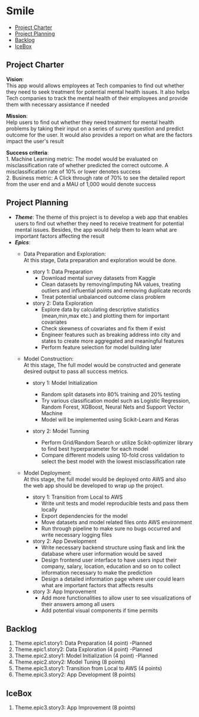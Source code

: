 # Smile

<!-- toc -->

- [Project Charter](#project-charter)
- [Project Planning](#project-planning)
-  [Backlog](#backlog)
- [IceBox](#IceBox)

<!-- tocstop -->

## Project Charter 

**Vision**:  
This app would allows employees at Tech companies to find out whether they need to seek treatment for potential mental health issues. It also helps Tech companies to track the mental health of their employees and provide them with necessary assistance if needed

**Mission**:  
Help users to find out whether they need treatment for mental health problems by taking their input on a series of survey question and predict outcome for the user. It would also provides a report on what are the factors impact the user's result

**Success criteria**:  
	1. Machine Learning metric: The model would be evaluated on misclassification rate of whether predicted the correct outcome. A misclassification rate of 10% or lower denotes success  
	2. Business metric: A Click through rate of 70% to see the detailed report from the user end and a MAU of 1,000 would denote success
 ## Project Planning
 
 - ***Theme***: The theme of this project is to develop a web app that enables users to find out whether they need to receive treatment for potential mental issues. Besides, the app would help them to learn what are important factors affecting the result
 - ***Epics***:
	 - Data Preparation and Exploration:   
	 At this stage, Data preparation and exploration would be done.
		 - story 1: Data Preparation 
			 - Download mental survey datasets from Kaggle
			 - Clean datasets by removing/imputing NA values, treating outliers and influential points and removing duplicate records
			 - Treat potential unbalanced outcome class problem
		 - story 2: Data Exploration 
			 - Explore data by calculating descriptive statistics (mean,min,max etc.) and plotting them for important covariates  
			 - Check skewness of covariates and fix them if exist
			 - Engineer features such as breaking address into city and states to create more aggregated and meaningful features
			 - Perform feature selection for model building later
			 
	 - Model Construction:  
	 At this stage, The full model would be constructed and generate desired output to pass all success metrics.
		 - story 1: Model Initialization 
			 - Random split datasets into 80% training and 20% testing
			 - Try various classification model such as Logistic Regression, Random Forest, XGBoost, Neural Nets and Support Vector Machine 
			 - Model will be implemented using Scikit-Learn and Keras
			 
		 - story 2: Model Tunning
			 - Perform Grid/Random Search or utilize Scikit-optimizer library to find best hyperparameter for each model
			 - Compare different models using 10-fold cross validation to select the best model with the lowest misclassification rate
		
	 - Model  Deployment:  
	 At this stage, the full model would be deployed onto AWS and also the web app should be developed to wrap up the project.
		 - story 1: Transition from Local to AWS 
			 - Write unit tests and model reproducible tests and pass them locally 
			 - Export dependencies for the model 
			 - Move datasets and model related files onto AWS environment 
			 - Run through pipeline to make sure no bugs occurred and write necessary logging files 
		 - story 2: App Development 
			 - Write necessary backend structure using flask and link the database where user information would be saved 
			 - Design frontend user interface to have users input their company, salary, location, education and so on to collect information necessary to make the prediction
			 - Design a detailed information page where user could learn what are important factors that affects results
		 - story 3: App Improvement
			 - Add more functionalities to allow user to see visualizations of their answers among all users
			 - Add potential visual components if time permits
		 
 ## Backlog
 1. Theme.epic1.story1: Data Preparation (4 point) -Planned
 2. Theme.epic1.story2: Data Exploration (4 point)  -Planned
 3. Theme.epic2.story1: Model Initialization (4 point) -Planned
 4. Theme.epic2.story2: Model Tuning (8 points)
 5. Theme.epic3.story1: Transition from Local to AWS (4 points)
 6. Theme.epic3.story2: App Development (8 points)

## IceBox
1. Theme.epic3.story3: App Improvement (8 points)
<!--stackedit_data:
eyJoaXN0b3J5IjpbMjAzMDE3NTQwNCwtOTcwMDI1MjU2XX0=
-->
